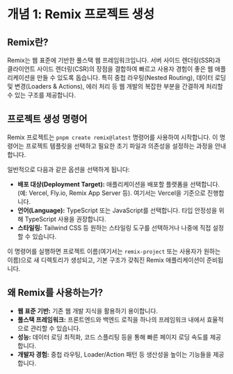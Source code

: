 # 개념 1: Remix 프로젝트 생성

## Remix란?

Remix는 웹 표준에 기반한 풀스택 웹 프레임워크입니다. 서버 사이드 렌더링(SSR)과 클라이언트 사이드 렌더링(CSR)의 장점을 결합하여 빠르고 사용자 경험이 좋은 웹 애플리케이션을 만들 수 있도록 돕습니다. 특히 중첩 라우팅(Nested Routing), 데이터 로딩 및 변경(Loaders & Actions), 에러 처리 등 웹 개발의 복잡한 부분을 간결하게 처리할 수 있는 구조를 제공합니다.

## 프로젝트 생성 명령어

Remix 프로젝트는 `pnpm create remix@latest` 명령어를 사용하여 시작합니다. 이 명령어는 프로젝트 템플릿을 선택하고 필요한 초기 파일과 의존성을 설정하는 과정을 안내합니다.

일반적으로 다음과 같은 옵션을 선택하게 됩니다:

*   **배포 대상(Deployment Target):** 애플리케이션을 배포할 플랫폼을 선택합니다. (예: Vercel, Fly.io, Remix App Server 등). 여기서는 Vercel을 기준으로 진행합니다.
*   **언어(Language):** TypeScript 또는 JavaScript를 선택합니다. 타입 안정성을 위해 TypeScript 사용을 권장합니다.
*   **스타일링:** Tailwind CSS 등 원하는 스타일링 도구를 선택하거나 나중에 직접 설정할 수 있습니다.

이 명령어를 실행하면 프로젝트 이름(여기서는 `remix-project` 또는 사용자가 원하는 이름)으로 새 디렉토리가 생성되고, 기본 구조가 갖춰진 Remix 애플리케이션이 준비됩니다.

## 왜 Remix를 사용하는가?

*   **웹 표준 기반:** 기존 웹 개발 지식을 활용하기 용이합니다.
*   **풀스택 프레임워크:** 프론트엔드와 백엔드 로직을 하나의 프레임워크 내에서 효율적으로 관리할 수 있습니다.
*   **성능:** 데이터 로딩 최적화, 코드 스플리팅 등을 통해 빠른 페이지 로딩 속도를 제공합니다.
*   **개발자 경험:** 중첩 라우팅, Loader/Action 패턴 등 생산성을 높이는 기능들을 제공합니다. 